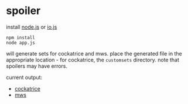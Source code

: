 # spoiler

install [node.js] or [io.js]

    npm install
    node app.js

will generate sets for cockatrice and mws. place the generated file in the
appropriate location - for cockatrice, the `customsets` directory.
note that spoilers may have errors.

current output:

  - [cockatrice](https://gist.github.com/aeosynth/3d423fe33a692db11227)
  - [mws](https://gist.github.com/aeosynth/619775df8ca7739b0104)

[node.js]: https://nodejs.org/
[io.js]: https://iojs.org/
